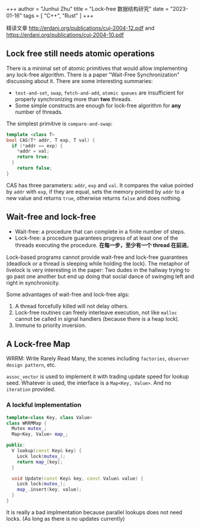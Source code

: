 +++
author = "Junhui Zhu"
title = "Lock-free 数据结构研究"
date = "2023-01-16"
tags = [
    "C++",
    "Rust"
]
+++

精读文章 http://erdani.org/publications/cuj-2004-12.pdf and https://erdani.org/publications/cuj-2004-10.pdf

<!--more-->

## Lock free still needs atomic operations

There is a minimal set of atomic primitives that would allow implementing any lock-free algorithm. There is a paper "Wait-Free Synchronization" discussing about it. There are some interesting summaries:

- `test-and-set`, `swap`, `fetch-and-add`, `atomic queues` are insufficient for properly synchronizing more than **two** threads.
- Some simple constructs are enough for lock-free algorithm for **any** number of threads.

The simplest primitive is `compare-and-swap`:

```C++
template <class T>
bool CAS(T* addr, T exp, T val) {
  if (*addr == exp) {
    *addr = val;
    return true;
  }
    return false;
}
```

CAS has three parameters: `addr`, `exp` and `val`. It compares the value pointed by `addr` with `exp`, if they are equal, sets the memory pointed by `addr` to a new value and returns `true`, otherwise returns `false` and does nothing.

## Wait-free and lock-free

- Wait-free: a procedure that can complete in a finite number of steps.
- Lock-free: a procedure guarantees progress of at least one of the threads executing the procedure. **在每一步，至少有一个 thread 在前进**。

Lock-based programs cannot provide wait-free and lock-free guarantees (deadlock or a thread is sleeping while holding the lock). The metaphor of livelock is very interesting in the paper: Two dudes in the hallway trying to go past one another but end up doing that social dance of swinging left and right in synchronicity.

Some advantages of wait-free and lock-free algs:
1. A thread forcefully killed will not delay others.
2. Lock-free routines can freely interleave execution, not like `malloc` cannot be called in signal handlers (because there is a heap lock).
3. Immune to priority inversion.

## A Lock-free Map

WRRM: Write Rarely Read Many, the scenes including `factories`, `observer design pattern`, etc.

`assoc_vector` is used to implement it with trading update speed for lookup seed. Whatever is used, the interface is a `Map<Key, Value>`. And no `iteration` provided.

### A lockful implementation

```C++
template<class Key, class Value>
class WRRMMap {
  Mutex mutex_;
  Map<Key, Value> map_;

public:
  V lookup(const Key& key) {
    Lock lock(mutex_);
    return map_[key];
  }

  void Update(const Key& key, const Value& value) {
    Lock lock(mutex_);
    map_.insert(key, value);
  }
}
```

It is really a bad implmentation because parallel lookups does not need locks. (As long as there is no updates currently)
